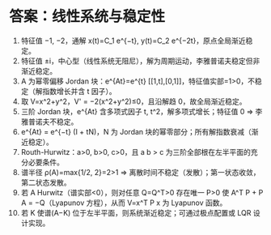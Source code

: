 # 答案：线性系统与稳定性

1) 特征值 −1, −2，通解 x(t)=C_1 e^{−t}, y(t)=C_2 e^{−2t}，原点全局渐近稳定。
2) 特征值 ±i，中心型（线性系统无阻尼），解为周期运动，李雅普诺夫稳定但非渐近稳定。
3) A 为幂零偏移 Jordan 块：e^{At}=e^{t} [[1,t],[0,1]]，特征值实部=1>0，不稳定（解指数增长并含 t 因子）。
4) 取 V=x^2+y^2，V' = −2(x^2+y^2)≤0，且沿解趋 0，故全局渐近稳定。
5) 三阶 Jordan 块，e^{At} 含多项式因子 t, t^2，解多项式增长；特征值 0 ⇒ 李雅普诺夫不稳定。
6) e^{At} = e^{−t} (I + tN)，N 为 Jordan 块的幂零部分；所有解指数衰减（渐近稳定）。
7) Routh-Hurwitz：a>0, b>0, c>0，且 a b > c 为三阶全部根在左半平面的充分必要条件。
8) 谱半径 ρ(A)=max{1/2, 2}=2>1 ⇒ 离散时间不稳定（发散）；第一状态收敛，第二状态发散。
9) 若 A Hurwitz（谱实部<0），则对任意 Q=Q^T>0 存在唯一 P>0 使 A^T P + P A = −Q（Lyapunov 方程），从而 V=x^T P x 为 Lyapunov 函数。
10) 若 K 使谱(A−K) 位于左半平面，则系统渐近稳定；可通过极点配置或 LQR 设计实现。

